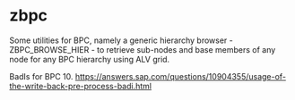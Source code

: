 # zbpc

Some utilities for BPC, namely a generic hierarchy browser - ZBPC_BROWSE_HIER - to retrieve sub-nodes and base members of any node for any BPC hierarchy using ALV grid.


BadIs for BPC 10.
https://answers.sap.com/questions/10904355/usage-of-the-write-back-pre-process-badi.html


